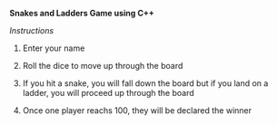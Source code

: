 **Snakes and Ladders Game using C++**

_Instructions_

1. Enter your name

2. Roll the dice to move up through the board

3. If you hit a snake, you will fall down the board but if you land on a ladder, you will proceed up through the board

4. Once one player reachs 100, they will be declared the winner